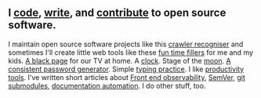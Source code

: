 ## I [code](https://github.com/omrilotan), [write](https://omrilotan.medium.com), and [contribute](https://github.com/search?q=is%3Apr+author%3Aomrilotan+-user%3Aomrilotan+-user%3Afiverr&type=Issues) to open source software.

I maintain open source software projects like this [crawler recogniser](https://isbot.js.org) and sometimes I'll create little web tools like these [fun time fillers](https://do.omrilotan.com) for me and my kids. [A black page](https://omrilotan.com/black/) for our TV at home. A [clock](https://omrilotan.com/time/). Stage of the [moon](https://omrilotan.com/moon/). [A consistent password generator](https://omrilotan.com/pwd/). Simple [typing practice](https://omrilotan.com/reprint/). I like [productivity tools](https://github.com/search?utf8=%E2%9C%93&q=productivity+user%3Aomrilotan&type=Repositories). I've written short articles about [Front end observability](https://medium.com/fiverr-engineering/front-end-observability-a-practical-guide-to-browsers-error-monitoring-with-window-onerror-307f7a93deef), [SemVer](https://medium.com/fiverr-engineering/major-minor-patch-a5298e2e1798), [git submodules](https://medium.com/fiverr-engineering/working-with-git-submodules-ec6210801e07), [documentation automation](https://medium.com/fiverr-engineering/robots-writing-docs-3b9877e42c31). I do other stuff, too.
